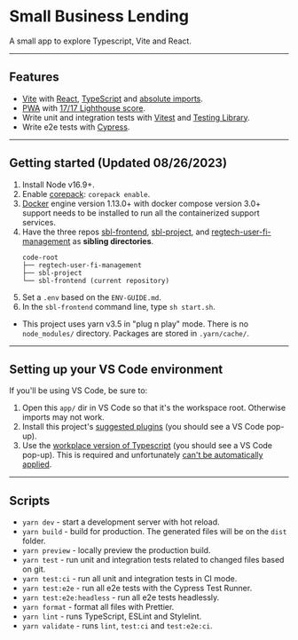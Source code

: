 # Small Business Lending

A small app to explore Typescript, Vite and React.

---
## Features

- [Vite](https://vitejs.dev) with [React](https://reactjs.org), [TypeScript](https://www.typescriptlang.org) and [absolute imports](https://github.com/aleclarson/vite-tsconfig-paths).
- [PWA](https://github.com/antfu/vite-plugin-pwa) with [17/17 Lighthouse score](https://web.dev/pwa-checklist/).
- Write unit and integration tests with [Vitest](https://vitest.dev/) and [Testing Library](https://testing-library.com/).
- Write e2e tests with [Cypress](https://www.cypress.io).

---
## Getting started (Updated 08/26/2023)

1. Install Node v16.9+.
1. Enable [corepack](https://yarnpkg.com/getting-started/install): `corepack enable`.
1. [Docker](https://docs.docker.com/get-docker/) engine version 1.13.0+ with docker compose version 3.0+ support needs to be installed to run all the containerized support services.
1. Have the three repos [sbl-frontend](https://github.com/cfpb/sbl-frontend), [sbl-project](https://github.com/cfpb/sbl-project), and [regtech-user-fi-management](https://github.com/cfpb/regtech-user-fi-management) as **sibling directories**.
    ```
    code-root
    ├── regtech-user-fi-management
    ├── sbl-project
    └── sbl-frontend (current repository)
    ```
1. Set a `.env` based on the `ENV-GUIDE.md`.
1. In the `sbl-frontend` command line, type `sh start.sh`.

- This project uses yarn v3.5 in "plug n play" mode. There is no `node_modules/` directory. Packages are stored in `.yarn/cache/`.


---
## Setting up your VS Code environment

If you'll be using VS Code, be sure to:

1. Open this `app/` dir in VS Code so that it's the workspace root. Otherwise imports may not work.
1. Install this project's [suggested plugins](.vscode/extensions.json) (you should see a VS Code pop-up).
1. Use the [workplace version of Typescript](https://code.visualstudio.com/docs/typescript/typescript-compiling#_using-the-workspace-version-of-typescript) (you should see a VS Code pop-up). This is required and unfortunately [can't be automatically applied](https://stackoverflow.com/questions/74642723/how-do-i-force-vs-code-to-always-use-my-workspaces-version-of-typescript-for-al).

---
## Scripts

- `yarn dev` - start a development server with hot reload.
- `yarn build` - build for production. The generated files will be on the `dist` folder.
- `yarn preview` - locally preview the production build.
- `yarn test` - run unit and integration tests related to changed files based on git.
- `yarn test:ci` - run all unit and integration tests in CI mode.
- `yarn test:e2e` - run all e2e tests with the Cypress Test Runner.
- `yarn test:e2e:headless` - run all e2e tests headlessly.
- `yarn format` - format all files with Prettier.
- `yarn lint` - runs TypeScript, ESLint and Stylelint.
- `yarn validate` - runs `lint`, `test:ci` and `test:e2e:ci`.
